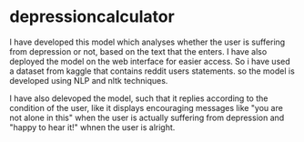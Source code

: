 # depressioncalculator
I have developed this model  which analyses whether the user is suffering from depression or not, based on the text that the enters. I have also deployed the model on the web interface for easier access. So i have used a dataset from kaggle that contains reddit users statements. so the model is developed using NLP and nltk techniques.

I have also delevoped the model, such that it replies according to the condition of the user, like it displays encouraging messages like "you are not alone in this" when the user is actually suffering from depression and "happy to hear it!" whnen the user is alright.
